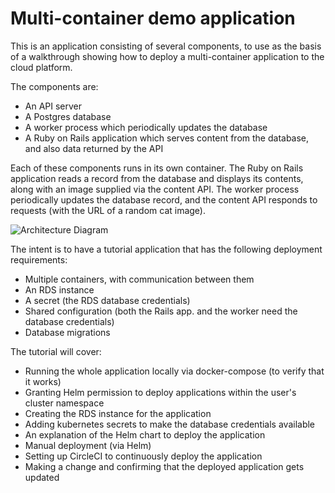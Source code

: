 # Multi-container demo application

This is an application consisting of several components, to use as the basis of a walkthrough showing how to deploy a multi-container application to the cloud platform.

The components are:

* An API server
* A Postgres database
* A worker process which periodically updates the database
* A Ruby on Rails application which serves content from the database, and also data returned by the API

Each of these components runs in its own container. The Ruby on Rails application reads a record from the database and displays its contents, along with an image supplied via the content API. The worker process periodically updates the database record, and the content API responds to requests (with the URL of a random cat image).

![Architecture Diagram](https://raw.githubusercontent.com/ministryofjustice/cloud-platform-multi-container-demo-app/master/docs/architecture-diagram.png)

The intent is to have a tutorial application that has the following deployment requirements:

* Multiple containers, with communication between them
* An RDS instance
* A secret (the RDS database credentials)
* Shared configuration (both the Rails app. and the worker need the database credentials)
* Database migrations

The tutorial will cover:

* Running the whole application locally via docker-compose (to verify that it works)
* Granting Helm permission to deploy applications within the user's cluster namespace
* Creating the RDS instance for the application
* Adding kubernetes secrets to make the database credentials available
* An explanation of the Helm chart to deploy the application
* Manual deployment (via Helm)
* Setting up CircleCI to continuously deploy the application
* Making a change and confirming that the deployed application gets updated
